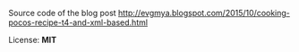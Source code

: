 Source code of the blog post http://evgmya.blogspot.com/2015/10/cooking-pocos-recipe-t4-and-xml-based.html

License: **MIT**
